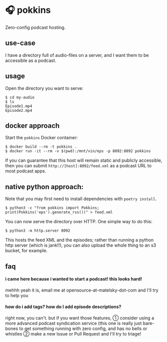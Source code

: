 # 🎧 pokkins

Zero-config podcast hosting.

## use-case

I have a directory full of audio-files on a server, and I want them to be accessible as a podcast.

## usage 

Open the directory you want to serve:

```shell
$ cd my-audio
$ ls
Episode1.mp4
Episode2.mp4
```

## docker approach 

Start the `pokkins` Docker container:


```shell
$ docker build --rm -t pokkins .
$ docker run -it --rm -v $(pwd):/mnt/vin/eps -p 8092:8092 pokkins
```

If you can guarantee that this host will remain static and publicly accessible, then you can submit `http://[host]:8092/feed.xml` as a podcast URL to most podcast apps. 


## native python approach:

Note that you may first need to install dependencies with `poetry install`.

```shell
$ python3 -c "from pokkins import Pokkins; print(Pokkins('eps').generate_rss())" > feed.xml
```

You can now serve the directory over HTTP. One simple way to do this:

```shell
$ python3 -m http.server 8092
```

This hosts the feed XML and the episodes; rather than running a python http server (which is jank!!), you can also upload the whole thing to an s3 bucket, for example.

## faq

#### i came here because i wanted to start a podcast! this looks hard!

mehhh yeah it is, email me at opensource-at-matelsky-dot-com and I'll try to help you

#### how do i add tags? how do I add episode descriptions?

right now, you can't. but if you want those features, ① consider using a more advanced podcast syndication service (this one is really just bare-bones to get something running with zero config, and has no bells or whistles ②  make a new Issue or Pull Request and I'll try to triage!
